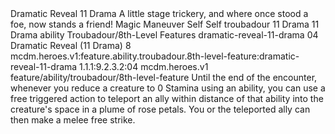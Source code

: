 <ability>
  <name>Dramatic Reveal</name>
  <cost>11 Drama</cost>
  <flavor>A little stage trickery, and where once stood a foe, now stands a friend!</flavor>
  <keywords>
    <keyword>Magic</keyword>
  </keywords>
  <type>Maneuver</type>
  <distance>Self</distance>
  <target>Self</target>
  <metadata>
    <class>troubadour</class>
    <cost>11 Drama</cost>
    <cost_amount>11</cost_amount>
    <cost_resource>Drama</cost_resource>
    <feature_type>ability</feature_type>
    <file_dpath>Troubadour/8th-Level Features</file_dpath>
    <item_id>dramatic-reveal-11-drama</item_id>
    <item_index>04</item_index>
    <item_name>Dramatic Reveal (11 Drama)</item_name>
    <level>8</level>
    <scc>mcdm.heroes.v1:feature.ability.troubadour.8th-level-feature:dramatic-reveal-11-drama</scc>
    <scdc>1.1.1:9.2.3.2:04</scdc>
    <source>mcdm.heroes.v1</source>
    <type>feature/ability/troubadour/8th-level-feature</type>
  </metadata>
  <effects>
    <effect type="mundane">Until the end of the encounter, whenever you reduce a creature to 0 Stamina using an ability, you can use a free triggered action to teleport an ally within distance of that ability into the creature&apos;s space in a plume of rose petals. You or the teleported ally can then make a melee free strike.</effect>
  </effects>
</ability>
